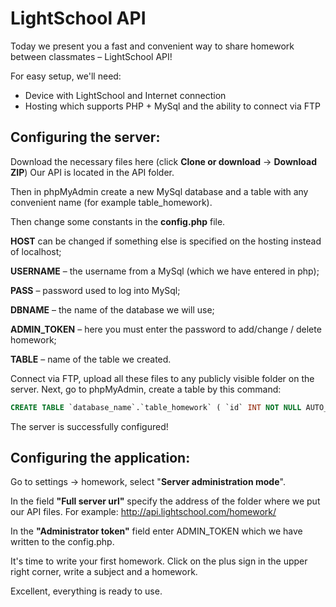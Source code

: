 LightSchool API
===============
Today we present you a fast and convenient way to share homework between classmates – LightSchool API!

For easy setup, we'll need:
- Device with LightSchool and Internet connection
- Hosting which supports PHP + MySql and the ability to connect via FTP

## Сonfiguring the server:
Download the necessary files here (click **Clone or download** -> **Download ZIP**)
Our API is located in the API folder.

Then in phpMyAdmin create a new MySql database and a table with any convenient name (for example table_homework).

Then change some constants in the **config.php** file.

**HOST** can be changed if something else is specified on the hosting instead of localhost;

**USERNAME** – the username from a MySql (which we have entered in php);

**PASS** – password used to log into MySql;

**DBNAME** – the name of the database we will use;

**ADMIN_TOKEN** – here you must enter the password to add/change / delete homework;

**TABLE** – name of the table we created.

Connect via FTP, upload all these files to any publicly visible folder on the server. Next, go to phpMyAdmin, create a table by this command:
```sql
CREATE TABLE `database_name`.`table_homework` ( `id` INT NOT NULL AUTO_INCREMENT , `timestamp` INT NOT NULL , `subject` TEXT NOT NULL , `hometask` TEXT NOT NULL , PRIMARY KEY (`id`)) ENGINE = InnoDB;
```

The server is successfully configured!

## Configuring the application:
Go to settings -> homework, select "**Server administration mode**".

In the field **"Full server url"** specify the address of the folder where we put our API files. For example: http://api.lightschool.com/homework/

In the **"Administrator token"** field enter ADMIN_TOKEN which we have written to the config.php.

It's time to write your first homework. Click on the plus sign in the upper right corner, write a subject and a homework.

Excellent, everything is ready to use.
